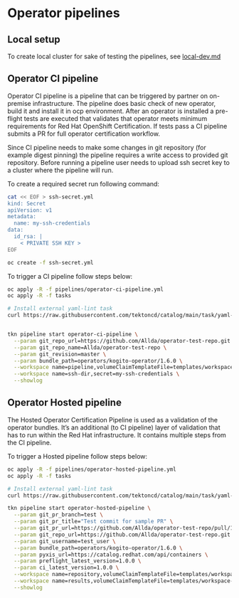 # Operator pipelines

## Local setup
To create local cluster for sake of testing the pipelines, see [local-dev.md](docs/local-dev.md)

## Operator CI pipeline

Operator CI pipeline is a pipeline that can be triggered by partner on on-premise
infrastructure. The pipeline does basic check of new operator, build it and install
it in ocp environment. After an operator is installed a pre-flight tests are executed
that validates that operator meets minimum requirements for Red Hat OpenShift Certification.
If tests pass a CI pipeline submits a PR for full operator certification workflow.


Since CI pipeline needs to make some changes in git repository (for example digest pinning)
the pipeline requires a write access to provided git repository. Before running a pipeline
user needs to upload ssh secret key to a cluster where the pipeline will run.

To create a required secret run following command:
```bash
cat << EOF > ssh-secret.yml
kind: Secret
apiVersion: v1
metadata:
  name: my-ssh-credentials
data:
  id_rsa: |
    < PRIVATE SSH KEY >
EOF

oc create -f ssh-secret.yml
```

To trigger a CI pipeline follow steps below:
```bash
oc apply -R -f pipelines/operator-ci-pipeline.yml
oc apply -R -f tasks

# Install external yaml-lint task
curl https://raw.githubusercontent.com/tektoncd/catalog/main/task/yaml-lint/0.1/yaml-lint.yaml | oc apply -f -


tkn pipeline start operator-ci-pipeline \
  --param git_repo_url=https://github.com/Allda/operator-test-repo.git \
  --param git_repo_name=Allda/operator-test-repo \
  --param git_revision=master \
  --param bundle_path=operators/kogito-operator/1.6.0 \
  --workspace name=pipeline,volumeClaimTemplateFile=templates/workspace-template.yml \
  --workspace name=ssh-dir,secret=my-ssh-credentials \
  --showlog
```

## Operator Hosted pipeline
The Hosted Operator Certification Pipeline is used as a validation of the operator
bundles. It’s an additional (to CI pipeline) layer of validation that has to run within
the Red Hat infrastructure. It contains multiple steps from the CI pipeline.

To trigger a Hosted pipeline follow steps below: 
```bash
oc apply -R -f pipelines/operator-hosted-pipeline.yml
oc apply -R -f tasks

# Install external yaml-lint task
curl https://raw.githubusercontent.com/tektoncd/catalog/main/task/yaml-lint/0.1/yaml-lint.yaml | oc apply -f -

tkn pipeline start operator-hosted-pipeline \
  --param git_pr_branch=test \
  --param git_pr_title="Test commit for sample PR" \
  --param git_pr_url=https://github.com/Allda/operator-test-repo/pull/1 \
  --param git_repo_url=https://github.com/Allda/operator-test-repo.git \
  --param git_username=test_user \
  --param bundle_path=operators/kogito-operator/1.6.0 \
  --param pyxis_url=https://catalog.redhat.com/api/containers \
  --param preflight_latest_version=1.0.0 \
  --param ci_latest_version=1.0.0 \
  --workspace name=repository,volumeClaimTemplateFile=templates/workspace-template.yml \
  --workspace name=results,volumeClaimTemplateFile=templates/workspace-template.yml \
  --showlog
```